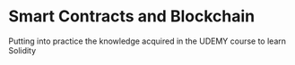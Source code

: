# Smart Contracts and Blockchain

Putting into practice the knowledge acquired in the UDEMY course to learn Solidity